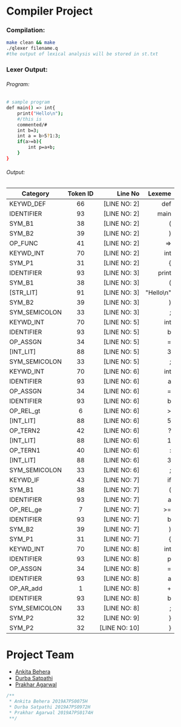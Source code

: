 # Compiler Project

### Compilation:
```sh
make clean && make
./qlexer filename.q
#the output of lexical analysis will be stored in st.txt
```
### Lexer Output:
###### Program:
```sh
# sample program
def main() => int{
    print("Hello\n");
    #/this is
    commented/#
    int b=3;
    int a = b>5?1:3;
    if(a>=b){
        int p=a+b;
    }
}
```
###### Output:
| Category		| Token ID	|   Line No		| 	Lexeme|
|----------|:-------------:|------:|------:|
|KEYWD_DEF    		|66		|[LINE NO: 2]		|def
|IDENTIFIER			|93		|[LINE NO: 2]		|main
|SYM_B1       		|38		|[LINE NO: 2]		|(
|SYM_B2       		|39		|[LINE NO: 2]		|)
|OP_FUNC      		|41		|[LINE NO: 2]		|=>
|KEYWD_INT    		|70		|[LINE NO: 2]		|int
|SYM_P1       		|31		|[LINE NO: 2]		|{
|IDENTIFIER			|93		|[LINE NO: 3]		|print
|SYM_B1       		|38		|[LINE NO: 3]		|(
|[STR_LIT]			|91		|[LINE NO: 3]		|"Hello\n"
|SYM_B2       		|39		|[LINE NO: 3]		|)
|SYM_SEMICOLON		|33		|[LINE NO: 3]		|;
|KEYWD_INT    		|70		|[LINE NO: 5]		|int
|IDENTIFIER			|93		|[LINE NO: 5]		|b
|OP_ASSGN     		|34		|[LINE NO: 5]		|=
|[INT_LIT]			|88		|[LINE NO: 5]		|3
|SYM_SEMICOLON		|33		|[LINE NO: 5]		|;
|KEYWD_INT    		|70		|[LINE NO: 6]		|int
|IDENTIFIER			|93		|[LINE NO: 6]		|a
|OP_ASSGN     		|34		|[LINE NO: 6]		|=
|IDENTIFIER			|93		|[LINE NO: 6]		|b
|OP_REL_gt    		|6		|[LINE NO: 6]		|>
|[INT_LIT]			|88		|[LINE NO: 6]		|5
|OP_TERN2     		|42		|[LINE NO: 6]		|?
|[INT_LIT]			|88		|[LINE NO: 6]		|1
|OP_TERN1     		|40		|[LINE NO: 6]		|:
|[INT_LIT]			|88		|[LINE NO: 6]		|3
|SYM_SEMICOLON		|33		|[LINE NO: 6]		|;
|KEYWD_IF     		|43		|[LINE NO: 7]		|if
|SYM_B1       		|38		|[LINE NO: 7]		|(
|IDENTIFIER			|93		|[LINE NO: 7]		|a
|OP_REL_ge    		|7		|[LINE NO: 7]		|>=
|IDENTIFIER			|93		|[LINE NO: 7]		|b
|SYM_B2       		|39		|[LINE NO: 7]		|)
|SYM_P1       		|31		|[LINE NO: 7]		|{
|KEYWD_INT    		|70		|[LINE NO: 8]		|int
|IDENTIFIER			|93		|[LINE NO: 8]		|p
|OP_ASSGN     		|34		|[LINE NO: 8]		|=
|IDENTIFIER			|93		|[LINE NO: 8]		|a
|OP_AR_add    		|1		|[LINE NO: 8]		|+
|IDENTIFIER			|93		|[LINE NO: 8]		|b
|SYM_SEMICOLON		|33		|[LINE NO: 8]		|;
|SYM_P2       		|32		|[LINE NO: 9]		|}
|SYM_P2       		|32		|[LINE NO: 10]		|}

# Project Team

- [Ankita Behera](https://github.com/rxndom266/)
- [Durba Satpathi](https://github.com/durba-s)
- [Prakhar Agarwal](https://github.com/PrAkHaR-BitsPilani)

```cpp
/**
 * Ankita Behera 2019A7PS0075H
 * Durba Satpathi 2019A7PS0972H
 * Prakhar Agarwal 2019A7PS0174H
 **/
```
